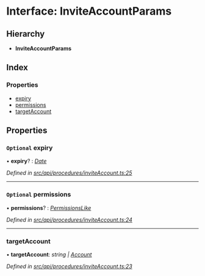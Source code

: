 # Interface: InviteAccountParams

## Hierarchy

* **InviteAccountParams**

## Index

### Properties

* [expiry](inviteaccountparams.md#optional-expiry)
* [permissions](inviteaccountparams.md#optional-permissions)
* [targetAccount](inviteaccountparams.md#targetaccount)

## Properties

### `Optional` expiry

• **expiry**? : *[Date](../enums/transactionargumenttype.md#date)*

*Defined in [src/api/procedures/inviteAccount.ts:25](https://github.com/PolymathNetwork/polymesh-sdk/blob/56921667/src/api/procedures/inviteAccount.ts#L25)*

___

### `Optional` permissions

• **permissions**? : *[PermissionsLike](../globals.md#permissionslike)*

*Defined in [src/api/procedures/inviteAccount.ts:24](https://github.com/PolymathNetwork/polymesh-sdk/blob/56921667/src/api/procedures/inviteAccount.ts#L24)*

___

###  targetAccount

• **targetAccount**: *string | [Account](../classes/account.md)*

*Defined in [src/api/procedures/inviteAccount.ts:23](https://github.com/PolymathNetwork/polymesh-sdk/blob/56921667/src/api/procedures/inviteAccount.ts#L23)*
